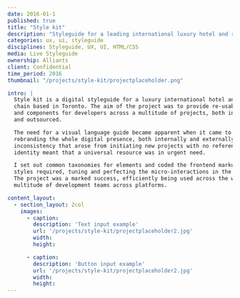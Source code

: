 ```yaml
---
date: 2016-01-1
published: true
title: "Style kit"
description: "Styleguide for a leading international luxury hotel and resort chain"
categories: ux, ui, styleguide
disciplines: Styleguide, UX, UI, HTML/CSS
media: Live Styleguide
ownership: Alliants
client: Confidential
time_period: 2016
thumbnail: "/projects/style-kit/projectplaceholder.png"

intro: |
  Style kit is a digital styleguide for a luxury international hotel and resort
  chain based in Toronto. The aim of the project was to provide re-usable styles
  and components for developers across a multitude of projects, both internal
  and outsourced.

  The need for a visual language guide became apparent when it came to
  rebranding the whole digital presence, both internally and externally. The
  inconsistency that arose from initiating new projects with no reference for
  identity meant that a universal resource was in urgent need.

  I set out common taxonomies for elements and coded the frontend markup and
  styles required, tuning and perfecting the micro-interactions in the process.
  The project was a marked success, efficiently being used across the world by a
  multitude of development teams across platforms.

content_layout:
  - section_layout: 2col
    images:
      - caption:
        description: 'Text input example'
        url: '/projects/style-kit/projectplaceholder2.jpg'
        width:
        height:

      - caption:
        description: 'Button input example'
        url: '/projects/style-kit/projectplaceholder2.jpg'
        width:
        height:
---
```

